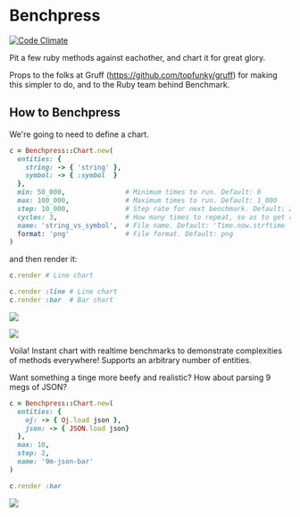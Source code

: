 Benchpress
==========

[![Code Climate](https://codeclimate.com/github/baweaver/Benchpress.png)](https://codeclimate.com/github/baweaver/Benchpress)

Pit a few ruby methods against eachother, and chart it for great glory.

Props to the folks at Gruff (https://github.com/topfunky/gruff) for making this simpler to do, and to the Ruby team behind Benchmark.

## How to Benchpress

We're going to need to define a chart.

```ruby
c = Benchpress::Chart.new(
  entities: {
    string: -> { 'string' },
    symbol: -> { :symbol  }
  },
  min: 50_000,               # Minimum times to run. Default: 0
  max: 100_000,              # Maximum times to run. Default: 1_000
  step: 10_000,              # Step rate for next benchmark. Default: 250
  cycles: 3,                 # How many times to repeat, so as to get an average. Default: 1
  name: 'string_vs_symbol',  # File name. Default: 'Time.now.strftime '%Y-%m-%d-%H:%M:%S''
  format: 'png'              # File format. Default: png
)
```

and then render it:
```ruby
c.render # Line chart

c.render :line # Line chart
c.render :bar  # Bar chart
```

![](http://i42.tinypic.com/24oc0mo.png)

![](http://i42.tinypic.com/2uj2xio.png)

Voila! Instant chart with realtime benchmarks to demonstrate complexities of methods everywhere! Supports an arbitrary number of entities.

Want something a tinge more beefy and realistic? How about parsing 9 megs of JSON?

```ruby
c = Benchpress::Chart.new(
  entities: {
    oj: -> { Oj.load json },
    json: -> { JSON.load json}
  },
  max: 10,
  step: 2,
  name: '9m-json-bar'
)

c.render :bar

```

![](http://i40.tinypic.com/v4xpwg.png)
